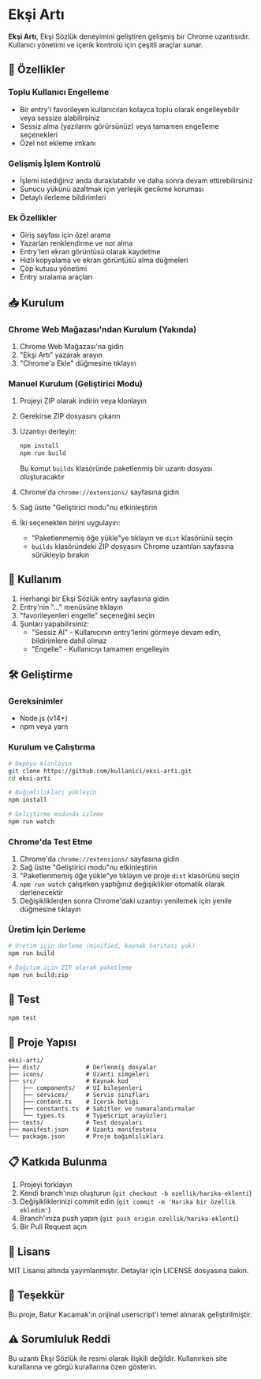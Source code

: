 # Ekşi Artı

**Ekşi Artı**, Ekşi Sözlük deneyimini geliştiren gelişmiş bir Chrome uzantısıdır. Kullanıcı yönetimi ve içerik kontrolü için çeşitli araçlar sunar.

## 🌟 Özellikler

### Toplu Kullanıcı Engelleme
- Bir entry'i favorileyen kullanıcıları kolayca toplu olarak engelleyebilir veya sessize alabilirsiniz
- Sessiz alma (yazılarını görürsünüz) veya tamamen engelleme seçenekleri
- Özel not ekleme imkanı

### Gelişmiş İşlem Kontrolü
- İşlemi istediğiniz anda duraklatabilir ve daha sonra devam ettirebilirsiniz
- Sunucu yükünü azaltmak için yerleşik gecikme koruması
- Detaylı ilerleme bildirimleri

### Ek Özellikler
- Giriş sayfası için özel arama
- Yazarları renklendirme ve not alma
- Entry'leri ekran görüntüsü olarak kaydetme
- Hızlı kopyalama ve ekran görüntüsü alma düğmeleri
- Çöp kutusu yönetimi
- Entry sıralama araçları

## 📥 Kurulum

### Chrome Web Mağazası'ndan Kurulum (Yakında)
1. Chrome Web Mağazası'na gidin
2. "Ekşi Artı" yazarak arayın
3. "Chrome'a Ekle" düğmesine tıklayın

### Manuel Kurulum (Geliştirici Modu)
1. Projeyi ZIP olarak indirin veya klonlayın
2. Gerekirse ZIP dosyasını çıkarın
3. Uzantıyı derleyin:
   ```bash
   npm install
   npm run build
   ```
   Bu komut `builds` klasöründe paketlenmiş bir uzantı dosyası oluşturacaktır

4. Chrome'da `chrome://extensions/` sayfasına gidin
5. Sağ üstte "Geliştirici modu"nu etkinleştirin
6. İki seçenekten birini uygulayın:
   - "Paketlenmemiş öğe yükle"ye tıklayın ve `dist` klasörünü seçin
   - `builds` klasöründeki ZIP dosyasını Chrome uzantıları sayfasına sürükleyip bırakın

## 🚀 Kullanım

1. Herhangi bir Ekşi Sözlük entry sayfasına gidin
2. Entry'nin "..." menüsüne tıklayın
3. "favorileyenleri engelle" seçeneğini seçin
4. Şunları yapabilirsiniz:
   - "Sessiz Al" - Kullanıcının entry'lerini görmeye devam edin, bildirimlere dahil olmaz
   - "Engelle" - Kullanıcıyı tamamen engelleyin

## 🛠 Geliştirme

### Gereksinimler
- Node.js (v14+)
- npm veya yarn

### Kurulum ve Çalıştırma
```bash
# Depoyu klonlayın
git clone https://github.com/kullanici/eksi-arti.git
cd eksi-arti

# Bağımlılıkları yükleyin
npm install

# Geliştirme modunda izleme
npm run watch
```

### Chrome'da Test Etme
1. Chrome'da `chrome://extensions/` sayfasına gidin
2. Sağ üstte "Geliştirici modu"nu etkinleştirin
3. "Paketlenmemiş öğe yükle"ye tıklayın ve proje `dist` klasörünü seçin
4. `npm run watch` çalışırken yaptığınız değişiklikler otomatik olarak derlenecektir
5. Değişikliklerden sonra Chrome'daki uzantıyı yenilemek için yenile düğmesine tıklayın

### Üretim İçin Derleme
```bash
# Üretim için derleme (minified, kaynak haritası yok)
npm run build

# Dağıtım için ZIP olarak paketleme
npm run build:zip
```

## 🧪 Test
```bash
npm test
```

## 📂 Proje Yapısı
```
eksi-arti/
├── dist/             # Derlenmiş dosyalar
├── icons/            # Uzantı simgeleri
├── src/              # Kaynak kod
│   ├── components/   # UI bileşenleri
│   ├── services/     # Servis sınıfları
│   ├── content.ts    # İçerik betiği
│   ├── constants.ts  # Sabitler ve numaralandırmalar
│   └── types.ts      # TypeScript arayüzleri
├── tests/            # Test dosyaları
├── manifest.json     # Uzantı manifestosu
└── package.json      # Proje bağımlılıkları
```

## 📋 Katkıda Bulunma
1. Projeyi forklayın
2. Kendi branch'ınızı oluşturun (`git checkout -b ozellik/harika-eklenti`)
3. Değişikliklerinizi commit edin (`git commit -m 'Harika bir özellik ekledim'`)
4. Branch'ınıza push yapın (`git push origin ozellik/harika-eklenti`)
5. Bir Pull Request açın

## 📄 Lisans
MIT Lisansı altında yayımlanmıştır. Detaylar için LICENSE dosyasına bakın.

## 🙏 Teşekkür
Bu proje, Batur Kacamak'ın orijinal userscript'i temel alınarak geliştirilmiştir.

## ⚠️ Sorumluluk Reddi
Bu uzantı Ekşi Sözlük ile resmi olarak ilişkili değildir. Kullanırken site kurallarına ve görgü kurallarına özen gösterin.